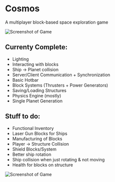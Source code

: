 # Cosmos
A multiplayer block-based space exploration game

![Screenshot of Game](https://raw.githubusercontent.com/AnthonyTornetta/Cosmos/master/Cosmos/assets/images/screenshot.png)

## Currenty Complete:
- Lighting
- Interacting with blocks
- Ship -> Planet collision
- Server/Client Communication + Synchronization
- Basic Hotbar
- Block Systems (Thrusters + Power Generators)
- Saving/Loading Structures
- Physics Engine (mostly)
- Single Planet Generation

## Stuff to do:
- Functional Inventory
- Laser Gun Blocks for Ships
- Manufacturing of Blocks
- Player -> Structure Collision
- Shield Blocks/System
- Better ship rotation
- Ship collision when just rotating & not moving
- Health for blocks on structure

![Screenshot of Game](https://raw.githubusercontent.com/AnthonyTornetta/Cosmos/master/Cosmos/assets/images/screenshot_2.png)
